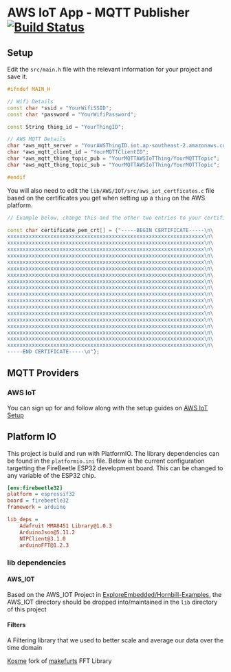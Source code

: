 # AWS IoT App - MQTT Publisher [![Build Status](https://travis-ci.org/t04glovern/esp32-mqtt-publish.svg?branch=master)](https://travis-ci.org/t04glovern/esp32-mqtt-publish)

## Setup

Edit the `src/main.h` file with the relevant information for your project and save it.

```cpp
#ifndef MAIN_H

// Wifi Details
const char *ssid = "YourWifiSSID";
const char *password = "YourWifiPassword";

const String thing_id = "YourThingID";

// AWS MQTT Details
char *aws_mqtt_server = "YourAWSThingID.iot.ap-southeast-2.amazonaws.com";
char *aws_mqtt_client_id = "YourMQTTClientID";
char *aws_mqtt_thing_topic_pub = "YourMQTTAWSIoTThing/YourMQTTTopic";
char *aws_mqtt_thing_topic_sub = "YourMQTTAWSIoTThing/YourMQTTTopic";

#endif
```

You will also need to edit the `lib/AWS/IOT/src/aws_iot_certficates.c` file based on the certificates you get when setting up a `thing` on the AWS platform.

```cpp
// Example below, change this and the other two entries to your certificates

const char certificate_pem_crt[] = {"-----BEGIN CERTIFICATE-----\n\
xxxxxxxxxxxxxxxxxxxxxxxxxxxxxxxxxxxxxxxxxxxxxxxxxxxxxxxxxxxxxxxx\n\
xxxxxxxxxxxxxxxxxxxxxxxxxxxxxxxxxxxxxxxxxxxxxxxxxxxxxxxxxxxxxxxx\n\
xxxxxxxxxxxxxxxxxxxxxxxxxxxxxxxxxxxxxxxxxxxxxxxxxxxxxxxxxxxxxxxx\n\
xxxxxxxxxxxxxxxxxxxxxxxxxxxxxxxxxxxxxxxxxxxxxxxxxxxxxxxxxxxxxxxx\n\
xxxxxxxxxxxxxxxxxxxxxxxxxxxxxxxxxxxxxxxxxxxxxxxxxxxxxxxxxxxxxxxx\n\
xxxxxxxxxxxxxxxxxxxxxxxxxxxxxxxxxxxxxxxxxxxxxxxxxxxxxxxxxxxxxxxx\n\
xxxxxxxxxxxxxxxxxxxxxxxxxxxxxxxxxxxxxxxxxxxxxxxxxxxxxxxxxxxxxxxx\n\
xxxxxxxxxxxxxxxxxxxxxxxxxxxxxxxxxxxxxxxxxxxxxxxxxxxxxxxxxxxxxxxx\n\
xxxxxxxxxxxxxxxxxxxxxxxxxxxxxxxxxxxxxxxxxxxxxxxxxxxxxxxxxxxxxxxx\n\
xxxxxxxxxxxxxxxxxxxxxxxxxxxxxxxxxxxxxxxxxxxxxxxxxxxxxxxxxxxxxxxx\n\
xxxxxxxxxxxxxxxxxxxxxxxxxxxxxxxxxxxxxxxxxxxxxxxxxxxxxxxxxxxxxxxx\n\
xxxxxxxxxxxxxxxxxxxxxxxxxxxxxxxxxxxxxxxxxxxxxxxxxxxxxxxxxxxxxxxx\n\
xxxxxxxxxxxxxxxxxxxxxxxxxxxxxxxxxxxxxxxxxxxxxxxxxxxxxxxxxxxxxxxx\n\
xxxxxxxxxxxxxxxxxxxxxxxxxxxxxxxxxxxxxxxxxxxxxxxxxxxxxxxxxxxxxxxx\n\
xxxxxxxxxxxxxxxxxxxxxxxxxxxxxxxxxxxxxxxxxxxxxxxxxxxxxxxxxxxxxxxx\n\
xxxxxxxxxxxxxxxxxxxxxxxxxxxxxxxxxxxxxxxxxxxxxxxxxxxxxxxxxxxxxxxx\n\
xxxxxxxxxxxxxxxxxxxxxxxxxxxxxxxxxxxxxxxxxxxxxxxxxxxxxxxxxxxxxxxx\n\
xxxxxxxxxxxxxxxxxxxxxxxxxxxxxxxxxxxxxxxxxxxxxxxxxxxxxxxxxxxxxxxx\n\
-----END CERTIFICATE-----\n"};
```

## MQTT Providers

### AWS IoT

You can sign up for and follow along with the setup guides on [AWS IoT Setup](https://ap-southeast-2.console.aws.amazon.com/iotv2/home?region=ap-southeast-2#/connIntro)

## Platform IO

This project is build and run with PlatformIO. The library dependencies can be found in the `platformio.ini` file. Below is the current configuration targetting the FireBeetle ESP32 development board. This can be changed to any variable of the ESP32 chip.

```ini
[env:firebeetle32]
platform = espressif32
board = firebeetle32
framework = arduino

lib_deps =
    Adafruit MMA8451 Library@1.0.3
    ArduinoJson@5.11.2
    NTPClient@3.1.0
    arduinoFFT@1.2.3
```

### lib dependencies

#### AWS_IOT

Based on the AWS_IOT Project in [ExploreEmbedded/Hornbill-Examples](https://github.com/ExploreEmbedded/Hornbill-Examples/tree/master/arduino-esp32/AWS_IOT), the AWS_IOT directory should be dropped into/maintained in the `lib` directory of this project

#### Filters

A Filtering library that we used to better scale and average our data over the time domain

[Kosme](https://github.com/kosme/arduinoFFT) fork of [makefurts](https://code.google.com/p/makefurt/) FFT Library
